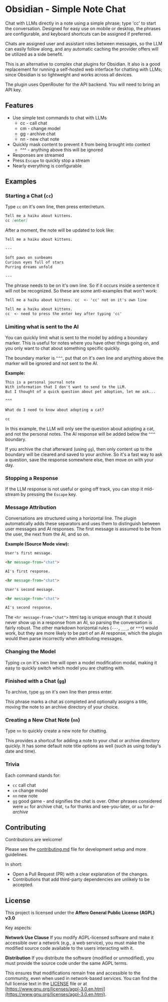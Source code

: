 
# Obsidian - Simple Note Chat

Chat with LLMs directly in a note using a simple phrase; type 'cc' to start the conversation. Designed for easy use on mobile or desktop, the phrases are configurable, and keyboard shortcuts can be assigned if preferred.

Chats are assigned user and assistant roles between messages, so the LLM can easily follow along, and any automatic caching the provider offers will be utilized as a side benefit.

This is an alternative to complex chat plugins for Obsidian. It also is a good replacement for running a self-hosted web interface for chatting with LLMs; since Obsidian is so lightweight and works across all devices.

The plugin uses OpenRouter for the API backend. You will need to bring an API key.

## Features

* Use simple text commands to chat with LLMs
	* cc - call chat
	* cm - change model
	* gg - archive chat
	* nn - new chat note
* Quickly mask content to prevent it from being brought into context
	* ^^^ - anything above this will be ignored
* Responses are streamed
* Press `Escape` to quickly stop a stream
* Nearly everything is configurable

## Examples

### Starting a Chat (`cc`)

Type `cc` on it's own line, then press enter/return.

```markdown
Tell me a haiku about kittens.
cc [enter]

```

After a moment, the note will be updated to look like:

```markdown
Tell me a haiku about kittens.

---

Soft paws on sunbeams
Curious eyes full of stars
Purring dreams unfold

---

```

The phrase needs to be on it's own line. So if it occurs inside a sentence it will not be recognized. So these are some anti-examples that won't work:

```markdown
Tell me a haiku about kittens. cc  <- 'cc' not on it's own line
```

```markdown
Tell me a haiku about kittens.
cc  <- need to press the enter key after typing 'cc'
```

### Limiting what is sent to the AI

You can quickly limit what is sent to the model by adding a boundary marker. This is useful for notes where you have other things going on, and you only want to chat about something specific quickly.

The boundary marker is `^^^`, put that on it's own line and anything above the marker will be ignored and not sent to the AI.

**Example:**

```markdown
This is a personal journal note
With information that I don't want to send to the LLM.
But I thought of a quick question about pet adoption, let me ask...

^^^

What do I need to know about adopting a cat?

cc
```

In this example, the LLM will only see the question about adopting a cat, and not the personal notes. The AI response will be added below the `^^^` boundary.

If you archive the chat afterward (using `gg`), then only content up to the boundary will be cleared and saved to your archive. So it's a fast way to ask a question, save the response somewhere else, then move on with your day.

### Stopping a Response

If the LLM response is not useful or going off track, you can stop it mid-stream by pressing the `Escape` key.

### Message Attribution

Conversations are structured using a horizontal line. The plugin automatically adds these separators and uses them to distinguish between user messages and AI responses. The first message is assumed to be from the user, the next from the AI, and so on.

**Example (Source Mode view):**

```markdown
User's first message.

<hr message-from="chat">

AI's first response.

<hr message-from="chat">

User's second message.

<hr message-from="chat">

AI's second response.
```

The `<hr message-from="chat">` html tag is unique enough that it should never show up in a response from an AI, so parsing the conversation is fairly robust. The other markdown horizontal rules (`---`, `___`, or `***`) would work, but they are more likely to be part of an AI response, which the plugin would then parse incorrectly when attributing messages.

### Changing the Model

Typing `cm` on it's own line will open a model modification modal, making it easy to quickly switch which model you are chatting with.

### Finished with a Chat (`gg`)

To archive, type `gg` on it's own line then press enter.

This phrase marks a chat as completed and optionally assigns a title, moving the note to an archive directory of your choice.

### Creating a New Chat Note (`nn`)

Type `nn` to quickly create a new note for chatting.

This provides a shortcut for adding a note to your chat or archive directory quickly. It has some default note title options as well (such as using today's date and time).

### Trivia

Each command stands for:

- `cc` call chat
- `cm` change model
- `nn` new note
- `gg` good game - and signifies the chat is over. Other phrases considered were `ac` for archive chat, `ta` for thanks and see-you-later, or `aa` for *a-archive*

## Contributing

Contributions are welcome!

Please see the [contributing.md](contributing.md) file for development setup and more guidelines.

In short:

* Open a Pull Request (PR) with a clear explanation of the changes.
* Contributions that add third-party dependencies are unlikely to be accepted.

## License

This project is licensed under the **Affero General Public License (AGPL) v3.0**

Key aspects:

**Network Use Clause**
If you modify AGPL-licensed software and make it accessible over a network (e.g., a web service), you must make the modified source code available to the users interacting with it.

**Distribution**
If you distribute the software (modified or unmodified), you must provide the source code under the same AGPL terms.

This ensures that modifications remain free and accessible to the community, even when used in network-based services. You can find the full license text in the [LICENSE](LICENSE) file or at [https://www.gnu.org/licenses/agpl-3.0.en.html](https://www.gnu.org/licenses/agpl-3.0.en.html).
